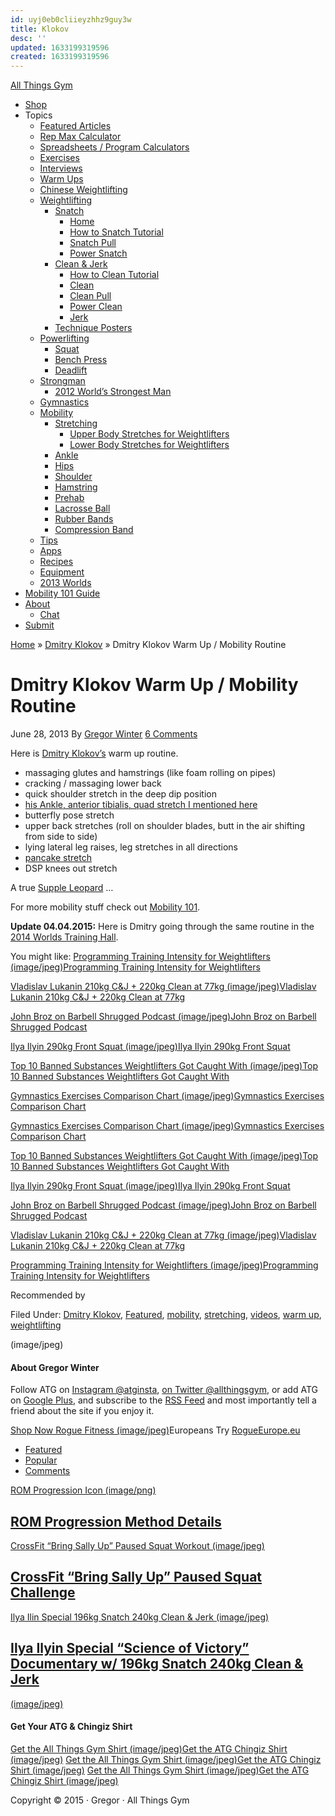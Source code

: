 ```yaml
---
id: uyj0eb0cliieyzhhz9guy3w
title: Klokov
desc: ''
updated: 1633199319596
created: 1633199319596
---
```


[All Things Gym](http://www.allthingsgym.com/)

* [Shop](http://www.allthingsgym.com/shop/)
* Topics
    * [Featured Articles](http://www.allthingsgym.com/category/featured/)
    * [Rep Max Calculator](http://www.allthingsgym.com/rep-max-calculator/)
    * [Spreadsheets / Program Calculators](http://www.allthingsgym.com/category/spreadsheet/)
    * [Exercises](http://www.allthingsgym.com/category/exercises/)
    * [Interviews](http://www.allthingsgym.com/category/interviews/)
    * [Warm Ups](http://www.allthingsgym.com/category/warm-up/)
    * [Chinese Weightlifting](http://www.allthingsgym.com/category/chinese-weightlifting/)
    * [Weightlifting](http://www.allthingsgym.com/category/weightlifting/)
        * [Snatch](http://www.allthingsgym.com/category/snatch/)
            * [Home](http://www.allthingsgym.com/)
            * [How to Snatch Tutorial](http://www.allthingsgym.com/2011/10/how-to-snatch-tutorial-with-glenn-pendlay/)
            * [Snatch Pull](http://www.allthingsgym.com/category/snatch-pull/)
            * [Power Snatch](http://www.allthingsgym.com/category/power-snatch/)
        * [Clean & Jerk](http://www.allthingsgym.com/category/clean-and-jerk/)
            * [How to Clean Tutorial](http://www.allthingsgym.com/2011/10/how-to-clean-tutorial-with-glenn-pendlay/)
            * [Clean](http://www.allthingsgym.com/category/clean/)
            * [Clean Pull](http://www.allthingsgym.com/category/clean-pull/)
            * [Power Clean](http://www.allthingsgym.com/category/power-clean/)
            * [Jerk](http://www.allthingsgym.com/category/jerk/)
        * [Technique Posters](http://www.allthingsgym.com/2012/10/weightlifting-technique-posters-for-snatch-clean-jerk/)
    * [Powerlifting](http://www.allthingsgym.com/category/powerlifting/)
        * [Squat](http://www.allthingsgym.com/category/squat/)
        * [Bench Press](http://www.allthingsgym.com/category/bench-press/)
        * [Deadlift](http://www.allthingsgym.com/category/deadlift/)
    * [Strongman](http://www.allthingsgym.com/category/strongman/)
        * [2012 World’s Strongest Man](http://www.allthingsgym.com/2012wsm/)
    * [Gymnastics](http://www.allthingsgym.com/category/gymnastics/)
    * [Mobility](http://www.allthingsgym.com/category/mobility/)
        * [Stretching](http://www.allthingsgym.com/category/stretching/)
            * [Upper Body Stretches for Weightlifters](http://www.allthingsgym.com/2011/10/upper-body-stretches-for-olympic-weightlifting/)
            * [Lower Body Stretches for Weightlifters](http://www.allthingsgym.com/2011/10/hip-and-ankle-stretches-for-olympic-weightlifting/)
        * [Ankle](http://www.allthingsgym.com/category/ankle/)
        * [Hips](http://www.allthingsgym.com/category/hips/)
        * [Shoulder](http://www.allthingsgym.com/category/shoulder/)
        * [Hamstring](http://www.allthingsgym.com/category/hamstring/)
        * [Prehab](http://www.allthingsgym.com/category/prehab/)
        * [Lacrosse Ball](http://www.allthingsgym.com/category/lacrosse-ball/)
        * [Rubber Bands](http://www.allthingsgym.com/category/rubber-bands/)
        * [Compression Band](http://www.allthingsgym.com/category/compression-band/)
    * [Tips](http://www.allthingsgym.com/category/tips/)
    * [Apps](http://www.allthingsgym.com/category/apps/)
    * [Recipes](http://www.allthingsgym.com/category/recipe/)
    * [Equipment](http://www.allthingsgym.com/category/equipment/)
    * [2013 Worlds](http://www.allthingsgym.com/2013wwc/)
* [Mobility 101 Guide](http://www.allthingsgym.com/mobility101/)
* [About](http://www.allthingsgym.com/about/)
    * [Chat](http://www.allthingsgym.com/chat/)
* [Submit](http://www.allthingsgym.com/submit/)

[Home](http://www.allthingsgym.com/) » [Dmitry Klokov](http://www.allthingsgym.com/category/dmitry-klokov/) » Dmitry Klokov Warm Up / Mobility Routine

# Dmitry Klokov Warm Up / Mobility Routine

June 28, 2013 By [Gregor Winter](http://www.allthingsgym.com/author/gregor/) [6 Comments](http://www.allthingsgym.com/dmitry-klokov-warm-up-routine/#disqus_thread)

Here is [Dmitry Klokov’s](http://www.allthingsgym.com/dmitry-klokov-paused-back-squats/) warm up routine.

* massaging glutes and hamstrings (like foam rolling on pipes)
* cracking / massaging lower back
* quick shoulder stretch in the deep dip position
* [his Ankle, anterior tibialis, quad stretch I mentioned here](http://www.allthingsgym.com/dmitry-klokov-ankle-stretch/)
* butterfly pose stretch
* upper back stretches (roll on shoulder blades, butt in the air shifting from side to side)
* lying lateral leg raises, leg stretches in all directions
* [pancake stretch](http://www.allthingsgym.com/pancake-stretch-with-stick/)
* DSP knees out stretch

A true [Supple Leopard](http://www.allthingsgym.com/50-page-sample-of-kelly-starretts-book-becoming-a-supple-leopard/) …

For more mobility stuff check out [Mobility 101](http://www.allthingsgym.com/mobility101/).

**Update 04.04.2015:** Here is Dmitry going through the same routine in the [2014 Worlds Training Hall](http://www.allthingsgym.com/2014-world-championships-training-hall-videos/).

You might like:
[Programming Training Intensity for Weightlifters (image/jpeg)](http://www.allthingsgym.com/programming-training-intensity-weightlifters/)[Programming Training Intensity for Weightlifters](http://www.allthingsgym.com/programming-training-intensity-weightlifters/)

[Vladislav Lukanin 210kg C&J + 220kg Clean at 77kg (image/jpeg)](http://www.allthingsgym.com/vladislav-lukanin-210kg-cj-220kg-clean-at-77kg/)[Vladislav Lukanin 210kg C&J + 220kg Clean at 77kg](http://www.allthingsgym.com/vladislav-lukanin-210kg-cj-220kg-clean-at-77kg/)

[John Broz on Barbell Shrugged Podcast (image/jpeg)](http://www.allthingsgym.com/john-broz-on-barbell-shrugged-podcast/)[John Broz on Barbell Shrugged Podcast](http://www.allthingsgym.com/john-broz-on-barbell-shrugged-podcast/)

[Ilya Ilyin 290kg Front Squat (image/jpeg)](http://www.allthingsgym.com/ilya-ilyin-290kg-front-squat/)[Ilya Ilyin 290kg Front Squat](http://www.allthingsgym.com/ilya-ilyin-290kg-front-squat/)

[Top 10 Banned Substances Weightlifters Got Caught With (image/jpeg)](http://www.allthingsgym.com/top-10-banned-substances-weightlifters-got-caught-with/)[Top 10 Banned Substances Weightlifters Got Caught With](http://www.allthingsgym.com/top-10-banned-substances-weightlifters-got-caught-with/)

[Gymnastics Exercises Comparison Chart (image/jpeg)](http://www.allthingsgym.com/gymnastics-exercises-comparison-chart/)[Gymnastics Exercises Comparison Chart](http://www.allthingsgym.com/gymnastics-exercises-comparison-chart/)

[Gymnastics Exercises Comparison Chart (image/jpeg)](http://www.allthingsgym.com/gymnastics-exercises-comparison-chart/)[Gymnastics Exercises Comparison Chart](http://www.allthingsgym.com/gymnastics-exercises-comparison-chart/)

[Top 10 Banned Substances Weightlifters Got Caught With (image/jpeg)](http://www.allthingsgym.com/top-10-banned-substances-weightlifters-got-caught-with/)[Top 10 Banned Substances Weightlifters Got Caught With](http://www.allthingsgym.com/top-10-banned-substances-weightlifters-got-caught-with/)

[Ilya Ilyin 290kg Front Squat (image/jpeg)](http://www.allthingsgym.com/ilya-ilyin-290kg-front-squat/)[Ilya Ilyin 290kg Front Squat](http://www.allthingsgym.com/ilya-ilyin-290kg-front-squat/)

[John Broz on Barbell Shrugged Podcast (image/jpeg)](http://www.allthingsgym.com/john-broz-on-barbell-shrugged-podcast/)[John Broz on Barbell Shrugged Podcast](http://www.allthingsgym.com/john-broz-on-barbell-shrugged-podcast/)

[Vladislav Lukanin 210kg C&J + 220kg Clean at 77kg (image/jpeg)](http://www.allthingsgym.com/vladislav-lukanin-210kg-cj-220kg-clean-at-77kg/)[Vladislav Lukanin 210kg C&J + 220kg Clean at 77kg](http://www.allthingsgym.com/vladislav-lukanin-210kg-cj-220kg-clean-at-77kg/)

[Programming Training Intensity for Weightlifters (image/jpeg)](http://www.allthingsgym.com/programming-training-intensity-weightlifters/)[Programming Training Intensity for Weightlifters](http://www.allthingsgym.com/programming-training-intensity-weightlifters/)

Recommended by

Filed Under: [Dmitry Klokov](http://www.allthingsgym.com/category/dmitry-klokov/), [Featured](http://www.allthingsgym.com/category/featured/), [mobility](http://www.allthingsgym.com/category/mobility/), [stretching](http://www.allthingsgym.com/category/stretching/), [videos](http://www.allthingsgym.com/category/videos/), [warm up](http://www.allthingsgym.com/category/warm-up/), [weightlifting](http://www.allthingsgym.com/category/weightlifting/)

(image/jpeg)

#### About Gregor Winter

Follow ATG on [Instagram @atginsta](http://instagram.com/atginsta), [on Twitter @allthingsgym](https://twitter.com/allthingsgym), or add ATG on [Google Plus](https://plus.google.com/112934283414865469860), and subscribe to the [RSS Feed](http://feeds.feedburner.com/allthingsgym) and most importantly tell a friend about the site if you enjoy it.

[Shop Now Rogue Fitness (image/jpeg)](http://www.roguefitness.com/?a_aid=4e7f18d2dfb24&a_bid=5176f2fa)Europeans Try [RogueEurope.eu](http://www.rogueeurope.eu/?a_aid=4e7f18d2dfb24&a_bid=5176f2fa)

* [Featured](http://www.allthingsgym.com/dmitry-klokov-warm-up-routine/#tab-tabber_widget-3-1)
* [Popular](http://www.allthingsgym.com/dmitry-klokov-warm-up-routine/#tab-tabber_widget-3-2)
* [Comments](http://www.allthingsgym.com/dmitry-klokov-warm-up-routine/#tab-tabber_widget-3-3)

[ROM Progression Icon (image/png)](http://www.allthingsgym.com/rom-progression-method-details-for-531/)

## [ROM Progression Method Details](http://www.allthingsgym.com/rom-progression-method-details-for-531/)

[CrossFit “Bring Sally Up” Paused Squat Workout (image/jpeg)](http://www.allthingsgym.com/crossfit-bring-sally-paused-squat-workout/)

## [CrossFit “Bring Sally Up” Paused Squat Challenge](http://www.allthingsgym.com/crossfit-bring-sally-paused-squat-workout/)

[Ilya Ilin Special 196kg Snatch 240kg Clean & Jerk (image/jpeg)](http://www.allthingsgym.com/ilya-ilin-science-of-victory-documentary-196kg-snatch-240kg-clean-jerk/)

## [Ilya Ilyin Special “Science of Victory” Documentary w/ 196kg Snatch 240kg Clean & Jerk](http://www.allthingsgym.com/ilya-ilin-science-of-victory-documentary-196kg-snatch-240kg-clean-jerk/)

[(image/jpeg)](http://redirect.strengthshop.co.uk/?a=atg)

#### Get Your ATG & Chingiz Shirt

[Get the All Things Gym Shirt (image/jpeg)](http://store.hookgrip.com/shop/all-things-gym-t-shirt/)[Get the ATG Chingiz Shirt (image/jpeg)](http://store.hookgrip.com/shop/chingiz-leaning-on-things-t-shirt-by-atg/) [Get the All Things Gym Shirt (image/jpeg)](http://store.hookgrip.com/shop/all-things-gym-t-shirt/)[Get the ATG Chingiz Shirt (image/jpeg)](http://store.hookgrip.com/shop/chingiz-leaning-on-things-t-shirt-by-atg/) [Get the All Things Gym Shirt (image/jpeg)](http://store.hookgrip.com/shop/all-things-gym-t-shirt/)[Get the ATG Chingiz Shirt (image/jpeg)](http://store.hookgrip.com/shop/chingiz-leaning-on-things-t-shirt-by-atg/)

Copyright © 2015 · Gregor · All Things Gym
